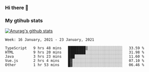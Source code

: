 ### Hi there 👋

### My gtihub stats

[![Anurag's github stats](https://github-readme-stats.vercel.app/api?username=gaozhidong)](https://github.com/gaozhidong/github-readme-stats)

<!--START_SECTION:waka-->
```text
Week: 16 January, 2021 - 23 January, 2021

TypeScript   9 hrs 48 mins   ████████▒░░░░░░░░░░░░░░░░   33.59 % 
HTML         9 hrs 20 mins   ████████░░░░░░░░░░░░░░░░░   31.98 % 
Java         3 hrs 23 mins   ███░░░░░░░░░░░░░░░░░░░░░░   11.60 % 
Vue.js       2 hrs 4 mins    █▓░░░░░░░░░░░░░░░░░░░░░░░   07.10 % 
Other        1 hr 53 mins    █▓░░░░░░░░░░░░░░░░░░░░░░░   06.46 % 
```
<!--END_SECTION:waka-->